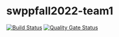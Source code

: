 # swppfall2022-team1
[![Build Status](https://travis-ci.com/swsnu/swppfall2022-team1.svg?branch=main)](https://travis-ci.com/swsnu/swppfall2022-team1)
[![Quality Gate Status](https://sonarcloud.io/api/project_badges/measure?project=swsnu_swppfall2022-team1&metric=alert_status)](https://sonarcloud.io/dashboard?id=swsnu_swppfall2022-team1)

